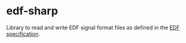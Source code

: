 # edf-sharp
Library to read and write EDF signal format files as defined in the [EDF specification](http://www.edfplus.info/specs/edf.html).
